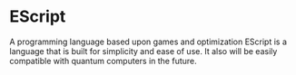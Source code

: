 # EScript
A programming language based upon games and optimization
EScript is a language that is built for simplicity and ease of use. It also will be easily compatible with quantum computers in the future.
